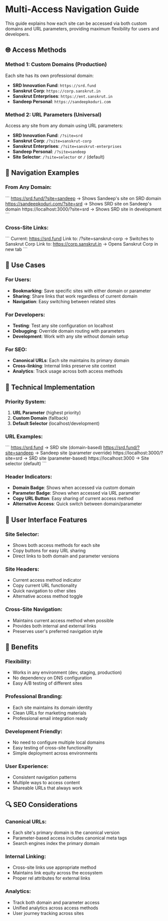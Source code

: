 # Multi-Access Navigation Guide

This guide explains how each site can be accessed via both custom domains and URL parameters, providing maximum flexibility for users and developers.

## 🌐 Access Methods

### Method 1: Custom Domains (Production)
Each site has its own professional domain:

- **SRD Innovation Fund**: `https://srd.fund`
- **Sanskrut Corp**: `https://corp.sanskrut.in`
- **Sanskrut Enterprises**: `https://ent.sanskrut.in`
- **Sandeep Personal**: `https://sandeepkoduri.com`

### Method 2: URL Parameters (Universal)
Access any site from any domain using URL parameters:

- **SRD Innovation Fund**: `/?site=srd`
- **Sanskrut Corp**: `/?site=sanskrut-corp`
- **Sanskrut Enterprises**: `/?site=sanskrut-enterprises`
- **Sandeep Personal**: `/?site=sandeep`
- **Site Selector**: `/?site=selector` or `/` (default)

## 🔄 Navigation Examples

### From Any Domain:
\`\`\`
https://srd.fund/?site=sandeep          → Shows Sandeep's site on SRD domain
https://sandeepkoduri.com/?site=srd           → Shows SRD site on Sandeep's domain
https://localhost:3000/?site=srd        → Shows SRD site in development
\`\`\`

### Cross-Site Links:
\`\`\`
Current: https://srd.fund
Link to: /?site=sanskrut-corp           → Switches to Sanskrut Corp
Link to: https://corp.sanskrut.in       → Opens Sanskrut Corp in new tab
\`\`\`

## 🎯 Use Cases

### For Users:
- **Bookmarking**: Save specific sites with either domain or parameter
- **Sharing**: Share links that work regardless of current domain
- **Navigation**: Easy switching between related sites

### For Developers:
- **Testing**: Test any site configuration on localhost
- **Debugging**: Override domain routing with parameters
- **Development**: Work with any site without domain setup

### For SEO:
- **Canonical URLs**: Each site maintains its primary domain
- **Cross-linking**: Internal links preserve site context
- **Analytics**: Track usage across both access methods

## 🔧 Technical Implementation

### Priority System:
1. **URL Parameter** (highest priority)
2. **Custom Domain** (fallback)
3. **Default Selector** (localhost/development)

### URL Examples:
\`\`\`
https://srd.fund                        → SRD site (domain-based)
https://srd.fund/?site=sandeep          → Sandeep site (parameter override)
https://localhost:3000/?site=srd        → SRD site (parameter-based)
https://localhost:3000                  → Site selector (default)
\`\`\`

### Header Indicators:
- **Domain Badge**: Shows when accessed via custom domain
- **Parameter Badge**: Shows when accessed via URL parameter
- **Copy URL Button**: Easy sharing of current access method
- **Alternative Access**: Quick switch between domain/parameter

## 📱 User Interface Features

### Site Selector:
- Shows both access methods for each site
- Copy buttons for easy URL sharing
- Direct links to both domain and parameter versions

### Site Headers:
- Current access method indicator
- Copy current URL functionality
- Quick navigation to other sites
- Alternative access method toggle

### Cross-Site Navigation:
- Maintains current access method when possible
- Provides both internal and external links
- Preserves user's preferred navigation style

## 🚀 Benefits

### Flexibility:
- Works in any environment (dev, staging, production)
- No dependency on DNS configuration
- Easy A/B testing of different sites

### Professional Branding:
- Each site maintains its domain identity
- Clean URLs for marketing materials
- Professional email integration ready

### Development Friendly:
- No need to configure multiple local domains
- Easy testing of cross-site functionality
- Simple deployment across environments

### User Experience:
- Consistent navigation patterns
- Multiple ways to access content
- Shareable URLs that always work

## 🔍 SEO Considerations

### Canonical URLs:
- Each site's primary domain is the canonical version
- Parameter-based access includes canonical meta tags
- Search engines index the primary domain

### Internal Linking:
- Cross-site links use appropriate method
- Maintains link equity across the ecosystem
- Proper rel attributes for external links

### Analytics:
- Track both domain and parameter access
- Unified analytics across access methods
- User journey tracking across sites
